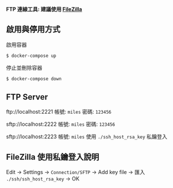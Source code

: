 **FTP 連線工具: 建議使用 [FileZilla](filezilla)**

## 啟用與停用方式

啟用容器
```bash
$ docker-compose up
```

停止並刪除容器
```bash
$ docker-compose down
```

## FTP Server
ftp://localhost:2221
帳號: `miles`
密碼: `123456`

sftp://localhost:2222
帳號: `miles`
密碼: `123456`

sftp://localhost:2223
帳號: `miles`
使用 `./ssh_host_rsa_key` 私鑰登入

## FileZilla 使用私鑰登入說明
Edit -> Settings -> `Connection/SFTP` -> Add key file  -> 匯入 `./ssh/ssh_host_rsa_key` -> OK